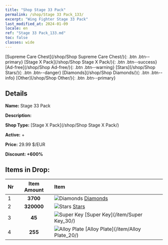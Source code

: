 ```yaml
---
title: "Shop Stage 33 Pack"
permalink: /shop/Stage 33 Pack_133/
excerpt: "Wing Fighter Stage 33 Pack"
last_modified_at: 2024-01-09
locale: en
ref: "Stage 33 Pack_133.md"
toc: false
classes: wide
---
```



  [Supreme Care Chest](/shop/Shop Supreme Care Chest/){: .btn .btn--primary}   [Stage X Pack](/shop/Shop Stage X Pack/){: .btn .btn--success}   [Ad-free](/shop/Shop Ad-free/){: .btn .btn--warning}   [Stars](/shop/Shop Stars/){: .btn .btn--danger}   [Diamonds](/shop/Shop Diamonds/){: .btn .btn--info}   [Other](/shop/Shop Other/){: .btn .btn--primary} 

## Details

 **Name:** Stage 33 Pack 

 **Description:** 

 **Shop Type:** [Stage X Pack](/shop/Shop Stage X Pack/)

 **Active:** + 

 **Price:** 29.99 $/EUR 

 **Discount: +600%** 



## Items in Drop:

  |  Nr | Item Amount  |       Item       |
  |:----|:------------:|:-----------------|
  | 1 | **3700**  | ![Diamonds](/images/item/Diamonds_p.png) [Diamonds](/item/Diamonds_15/) | 
  | 2 | **320000**  | ![Stars](/images/item/Stars_p.png) [Stars](/item/Stars_2/) | 
  | 3 | **45**  | ![Super Key](/images/item/Super_Key_p.png) [Super Key](/item/Super Key_30/) | 
  | 4 | **255**  | ![Alloy Plate](/images/item/Alloy_Plate_p.png) [Alloy Plate](/item/Alloy Plate_20/) | 

